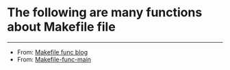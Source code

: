 # The following are many functions about Makefile file



***
* From: [Makefile func blog](http://blog.csdn.net/haoel/article/details/2894)
* From: [Makefile-func-main](https://www.gnu.org/software/make/manual/html_node/Text-Functions.html)
